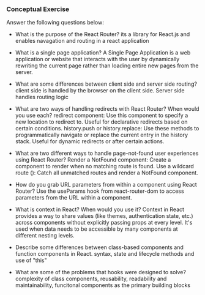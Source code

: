 ### Conceptual Exercise

Answer the following questions below:

- What is the purpose of the React Router?
its a library for React.js and enables navagation and routing in a react application

- What is a single page application?
A Single Page Application is a web application or website that interacts with the user by dynamically rewriting the current page rather than loading entire new pages from the server. 

- What are some differences between client side and server side routing?
client side is handled by the browser on the client side. Server side handles routing logic

- What are two ways of handling redirects with React Router? When would you use each?
redirect component: Use this component to specify a new location to redirect to. Useful for declarative redirects based on certain conditions.
history.push or history.replace: Use these methods to programmatically navigate or replace the current entry in the history stack. Useful for dynamic redirects or after certain actions.

- What are two different ways to handle page-not-found user experiences using React Router? 
Render a NotFound component: Create a component to render when no matching route is found.
Use a wildcard route (<Route path="*">): Catch all unmatched routes and render a NotFound component.

- How do you grab URL parameters from within a component using React Router?
Use the useParams hook from react-router-dom to access parameters from the URL within a component.

- What is context in React? When would you use it?
Context in React provides a way to share values (like themes, authentication state, etc.) across components without explicitly passing props at every level. It's used when data needs to be accessible by many components at different nesting levels.

- Describe some differences between class-based components and function
  components in React.
  syntax, state and lifecycle methods and use of "this" 

- What are some of the problems that hooks were designed to solve?
complexity of class components, reusability, readability and maintainability, funcitonal components as the primary building blocks 